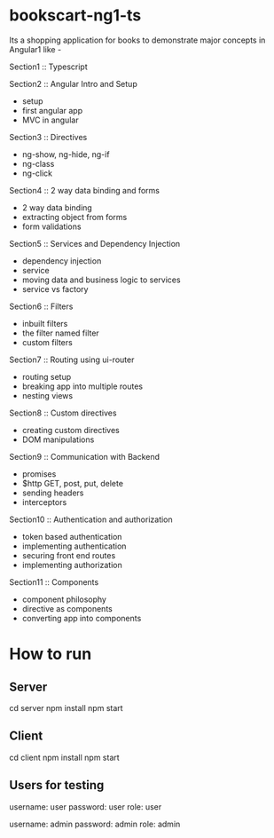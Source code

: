 # bookscart-ng1-ts
Its a shopping application for books to demonstrate major concepts in Angular1 like -

Section1 :: Typescript

Section2 :: Angular Intro and Setup
- setup
- first angular app
- MVC in angular

Section3 :: Directives
- ng-show, ng-hide, ng-if
- ng-class
- ng-click

Section4 :: 2 way data binding and forms
- 2 way data binding
- extracting object from forms
- form validations

Section5 :: Services and Dependency Injection
- dependency injection
- service
- moving data and business logic to services
- service vs factory

Section6 :: Filters
- inbuilt filters
- the filter named filter
- custom filters

Section7 :: Routing using ui-router
- routing setup
- breaking app into multiple routes
- nesting views

Section8 :: Custom directives
- creating custom directives
- DOM manipulations

Section9 :: Communication with Backend
- promises
- $http GET, post, put, delete
- sending headers
- interceptors

Section10 :: Authentication and authorization
- token based authentication
- implementing authentication
- securing front end routes
- implementing authorization

Section11 :: Components
- component philosophy
- directive as components
- converting app into components

# How to run

## Server
cd server
npm install
npm start

## Client
cd client
npm install
npm start

## Users for testing

username: user
password: user
role: user

username: admin
password: admin
role: admin


